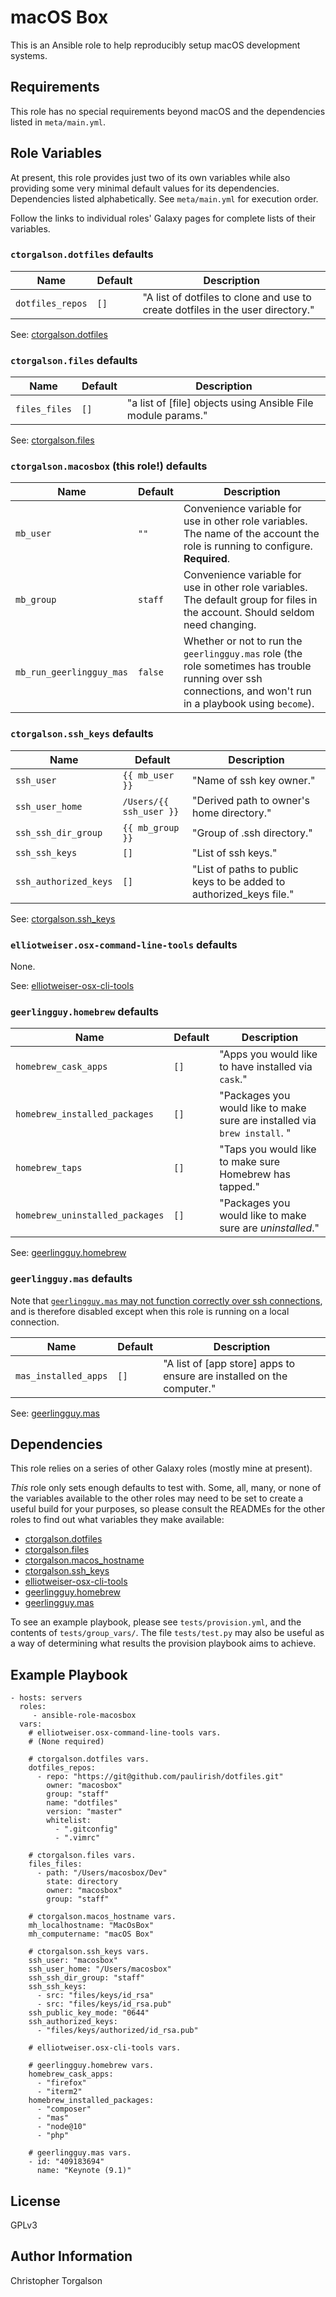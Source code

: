 # macOS Box

This is an Ansible role to help reproducibly setup macOS development systems.

## Requirements

This role has no special requirements beyond macOS and the dependencies listed
in `meta/main.yml`.

## Role Variables

At present, this role provides just two of its own variables while also
providing some very minimal default values for its dependencies.
Dependencies listed alphabetically. See `meta/main.yml` for execution
order.

Follow the links to individual roles' Galaxy pages for complete lists of
their variables.

### `ctorgalson.dotfiles` defaults

| Name             | Default | Description |
|------------------|---------|-------------|
| `dotfiles_repos` | `[]`    | "A list of dotfiles to clone and use to create dotfiles in the user directory." |

See: [ctorgalson.dotfiles](https://galaxy.ansible.com/ctorgalson/dotfiles)

### `ctorgalson.files` defaults

| Name          | Default | Description |
|---------------|---------|-------------|
| `files_files` | `[]`    | "a list of [file] objects using Ansible File module params." |

See: [ctorgalson.files](https://galaxy.ansible.com/ctorgalson/files)

### `ctorgalson.macosbox` (this role!) defaults

| Name       | Default | Description |
|------------|---------|-------------|
| `mb_user`  | `""`    | Convenience variable for use in other role variables. The name of the account the role is running to configure. **Required**. |
| `mb_group` | `staff` | Convenience variable for use in other role variables. The default group for files in the account. Should seldom need changing. |
| `mb_run_geerlingguy_mas` | `false` | Whether or not to run the `geerlingguy.mas` role (the role sometimes has trouble running over ssh connections, and won't run in a playbook using `become`). |

### `ctorgalson.ssh_keys` defaults

| Name                  | Default                 | Description |
|-----------------------|-------------------------|-------------|
| `ssh_user`            | `{{ mb_user }}`         | "Name of ssh key owner." |
| `ssh_user_home`       | `/Users/{{ ssh_user }}` | "Derived path to owner's home directory." |
| `ssh_ssh_dir_group`   | `{{ mb_group }}`        | "Group of .ssh directory." |
| `ssh_ssh_keys`        | `[]`                    | "List of ssh keys." |
| `ssh_authorized_keys` | `[]`                    | "List of paths to public keys to be added to authorized_keys file." |

See: [ctorgalson.ssh_keys](https://galaxy.ansible.com/ctorgalson/ssh_keys)

### `elliotweiser.osx-command-line-tools` defaults

None.

See: [elliotweiser-osx-cli-tools](https://galaxy.ansible.com/elliotweiser/osx-cli-tools)

### `geerlingguy.homebrew` defaults

| Name                            | Default | Description |
|---------------------------------|---------|-------------|
| `homebrew_cask_apps`            | `[]`    | "Apps you would like to have installed via `cask`." |
| `homebrew_installed_packages`   | `[]`    | "Packages you would like to make sure are installed via `brew install`. " |
| `homebrew_taps`                 | `[]`    | "Taps you would like to make sure Homebrew has tapped." |
| `homebrew_uninstalled_packages` | `[]`    | "Packages you would like to make sure are _uninstalled_." |

See: [geerlingguy.homebrew](https://galaxy.ansible.com/geerlingguy/homebrew)

### `geerlingguy.mas` defaults

Note that [`geerlingguy.mas` may not function correctly over ssh
connections](https://github.com/geerlingguy/ansible-role-mas/issues/7), and
is therefore disabled except when this role is running on a local connection.

| Name                 | Default | Description |
|----------------------|---------|-------------|
| `mas_installed_apps` | `[]`    | "A list of [app store] apps to ensure are installed on the computer." |

See: [geerlingguy.mas](https://galaxy.ansible.com/geerlingguy/mas)

## Dependencies

This role relies on a series of other Galaxy roles (mostly mine at
present).

_This_ role only sets enough defaults to test with. Some, all, many, or
none of the variables available to the other roles may need to be set to
create a useful build for your purposes, so please consult the READMEs for
the other roles to find out what variables they make available:

- [ctorgalson.dotfiles](https://galaxy.ansible.com/ctorgalson/dotfiles)
- [ctorgalson.files](https://galaxy.ansible.com/ctorgalson/files)
- [ctorgalson.macos_hostname](https://galaxy.ansible.com/ctorgalson/macos_hostname)
- [ctorgalson.ssh_keys](https://galaxy.ansible.com/ctorgalson/ssh_keys)
- [elliotweiser-osx-cli-tools](https://galaxy.ansible.com/elliotweiser/osx-cli-tools)
- [geerlingguy.homebrew](https://galaxy.ansible.com/geerlingguy/homebrew)
- [geerlingguy.mas](https://galaxy.ansible.com/geerlingguy/mas)

To see an example playbook, please see `tests/provision.yml`, and the
contents of `tests/group_vars/`. The file `tests/test.py` may also be
useful as a way of determining what results the provision playbook aims
to achieve.

## Example Playbook

    - hosts: servers
      roles:
         - ansible-role-macosbox
      vars:
        # elliotweiser.osx-command-line-tools vars.
        # (None required)

        # ctorgalson.dotfiles vars.
        dotfiles_repos:
          - repo: "https://git@github.com/paulirish/dotfiles.git"
            owner: "macosbox"
            group: "staff"
            name: "dotfiles"
            version: "master"
            whitelist:
              - ".gitconfig"
              - ".vimrc"

        # ctorgalson.files vars.
        files_files:
          - path: "/Users/macosbox/Dev"
            state: directory
            owner: "macosbox"
            group: "staff"

        # ctorgalson.macos_hostname vars.
        mh_localhostname: "MacOsBox"
        mh_computername: "macOS Box"

        # ctorgalson.ssh_keys vars.
        ssh_user: "macosbox"
        ssh_user_home: "/Users/macosbox"
        ssh_ssh_dir_group: "staff"
        ssh_ssh_keys:
          - src: "files/keys/id_rsa"
          - src: "files/keys/id_rsa.pub"
        ssh_public_key_mode: "0644"
        ssh_authorized_keys:
          - "files/keys/authorized/id_rsa.pub"

        # elliotweiser.osx-cli-tools vars.

        # geerlingguy.homebrew vars.
        homebrew_cask_apps:
          - "firefox"
          - "iterm2"
        homebrew_installed_packages:
          - "composer"
          - "mas"
          - "node@10"
          - "php"

        # geerlingguy.mas vars.
        - id: "409183694"
          name: "Keynote (9.1)"

## License

GPLv3

## Author Information

Christopher Torgalson
